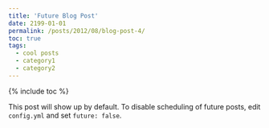 ```yaml
---
title: 'Future Blog Post'
date: 2199-01-01
permalink: /posts/2012/08/blog-post-4/
toc: true
tags:
  - cool posts
  - category1
  - category2
---
```


{% include toc %}

This post will show up by default. To disable scheduling of future posts, edit `config.yml` and set `future: false`. 
